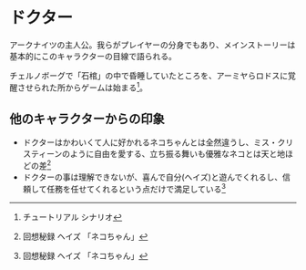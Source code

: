# ドクター

アークナイツの主人公。我らがプレイヤーの分身でもあり、メインストーリーは基本的にこのキャラクターの目線で語られる。

チェルノボーグで「石棺」の中で昏睡していたところを、アーミヤらロドスに覚醒させられた所からゲームは始まる[^story-prorogue]。

## 他のキャラクターからの印象

* ドクターはかわいくて人に好かれるネコちゃんとは全然違うし、ミス・クリスティーンのように自由を愛する、立ち振る舞いも優雅なネコとは天と地ほどの差[^record-haze-1]
* ドクターの事は理解できないが、喜んで自分(ヘイズ)と遊んでくれるし、信頼して任務を任せてくれるという点だけで満足している[^record-haze-1]

<!-- 注釈 -->

[^story-prorogue]: チュートリアル シナリオ

[^record-haze-1]: 回想秘録 ヘイズ 「ネコちゃん」

